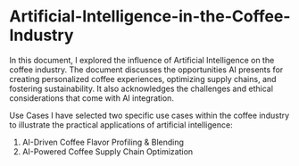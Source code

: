 # Artificial-Intelligence-in-the-Coffee-Industry

In this document, I explored the influence of Artificial Intelligence on the coffee industry. The document discusses the opportunities AI presents for creating personalized coffee experiences, optimizing supply chains, and fostering sustainability. It also acknowledges the challenges and ethical considerations that come with AI integration.

Use Cases
I have selected two specific use cases within the coffee industry to illustrate the practical applications of artificial intelligence:

1. AI-Driven Coffee Flavor Profiling & Blending
2. AI-Powered Coffee Supply Chain Optimization
